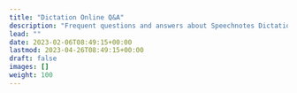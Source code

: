 ```yaml
---
title: "Dictation Online Q&A"
description: "Frequent questions and answers about Speechnotes Dictation Online (Web App)"
lead: ""
date: 2023-02-06T08:49:15+00:00
lastmod: 2023-04-26T08:49:15+00:00
draft: false
images: []
weight: 100
---
```

